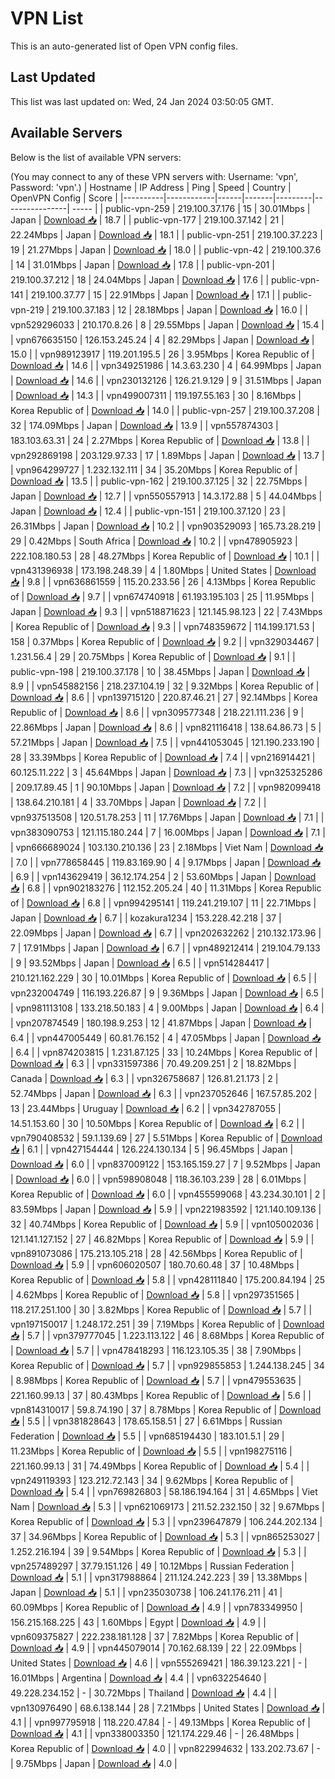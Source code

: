 # VPN List

This is an auto-generated list of Open VPN config files.

## Last Updated

This list was last updated on: Wed, 24 Jan 2024 03:50:05 GMT.

## Available Servers

Below is the list of available VPN servers:

(You may connect to any of these VPN servers with: Username: 'vpn', Password: 'vpn'.)
| Hostname | IP Address | Ping | Speed | Country | OpenVPN Config | Score |
|----------|------------|------|-------|---------|----------------| ----- |
| public-vpn-259 | 219.100.37.176 | 15 | 30.01Mbps | Japan | [Download 📥](./configs/server_0_JP.ovpn) | 18.7 |
| public-vpn-177 | 219.100.37.142 | 21 | 22.24Mbps | Japan | [Download 📥](./configs/server_1_JP.ovpn) | 18.1 |
| public-vpn-251 | 219.100.37.223 | 19 | 21.27Mbps | Japan | [Download 📥](./configs/server_2_JP.ovpn) | 18.0 |
| public-vpn-42 | 219.100.37.6 | 14 | 31.01Mbps | Japan | [Download 📥](./configs/server_3_JP.ovpn) | 17.8 |
| public-vpn-201 | 219.100.37.212 | 18 | 24.04Mbps | Japan | [Download 📥](./configs/server_4_JP.ovpn) | 17.6 |
| public-vpn-141 | 219.100.37.77 | 15 | 22.91Mbps | Japan | [Download 📥](./configs/server_5_JP.ovpn) | 17.1 |
| public-vpn-219 | 219.100.37.183 | 12 | 28.18Mbps | Japan | [Download 📥](./configs/server_6_JP.ovpn) | 16.0 |
| vpn529296033 | 210.170.8.26 | 8 | 29.55Mbps | Japan | [Download 📥](./configs/server_7_JP.ovpn) | 15.4 |
| vpn676635150 | 126.153.245.24 | 4 | 82.29Mbps | Japan | [Download 📥](./configs/server_8_JP.ovpn) | 15.0 |
| vpn989123917 | 119.201.195.5 | 26 | 3.95Mbps | Korea Republic of | [Download 📥](./configs/server_9_KR.ovpn) | 14.6 |
| vpn349251986 | 14.3.63.230 | 4 | 64.99Mbps | Japan | [Download 📥](./configs/server_10_JP.ovpn) | 14.6 |
| vpn230132126 | 126.21.9.129 | 9 | 31.51Mbps | Japan | [Download 📥](./configs/server_11_JP.ovpn) | 14.3 |
| vpn499007311 | 119.197.55.163 | 30 | 8.16Mbps | Korea Republic of | [Download 📥](./configs/server_12_KR.ovpn) | 14.0 |
| public-vpn-257 | 219.100.37.208 | 32 | 174.09Mbps | Japan | [Download 📥](./configs/server_13_JP.ovpn) | 13.9 |
| vpn557874303 | 183.103.63.31 | 24 | 2.27Mbps | Korea Republic of | [Download 📥](./configs/server_14_KR.ovpn) | 13.8 |
| vpn292869198 | 203.129.97.33 | 17 | 1.89Mbps | Japan | [Download 📥](./configs/server_15_JP.ovpn) | 13.7 |
| vpn964299727 | 1.232.132.111 | 34 | 35.20Mbps | Korea Republic of | [Download 📥](./configs/server_16_KR.ovpn) | 13.5 |
| public-vpn-162 | 219.100.37.125 | 32 | 22.75Mbps | Japan | [Download 📥](./configs/server_17_JP.ovpn) | 12.7 |
| vpn550557913 | 14.3.172.88 | 5 | 44.04Mbps | Japan | [Download 📥](./configs/server_18_JP.ovpn) | 12.4 |
| public-vpn-151 | 219.100.37.120 | 23 | 26.31Mbps | Japan | [Download 📥](./configs/server_19_JP.ovpn) | 10.2 |
| vpn903529093 | 165.73.28.219 | 29 | 0.42Mbps | South Africa | [Download 📥](./configs/server_20_ZA.ovpn) | 10.2 |
| vpn478905923 | 222.108.180.53 | 28 | 48.27Mbps | Korea Republic of | [Download 📥](./configs/server_21_KR.ovpn) | 10.1 |
| vpn431396938 | 173.198.248.39 | 4 | 1.80Mbps | United States | [Download 📥](./configs/server_22_US.ovpn) | 9.8 |
| vpn636861559 | 115.20.233.56 | 26 | 4.13Mbps | Korea Republic of | [Download 📥](./configs/server_23_KR.ovpn) | 9.7 |
| vpn674740918 | 61.193.195.103 | 25 | 11.95Mbps | Japan | [Download 📥](./configs/server_24_JP.ovpn) | 9.3 |
| vpn518871623 | 121.145.98.123 | 22 | 7.43Mbps | Korea Republic of | [Download 📥](./configs/server_25_KR.ovpn) | 9.3 |
| vpn748359672 | 114.199.171.53 | 158 | 0.37Mbps | Korea Republic of | [Download 📥](./configs/server_26_KR.ovpn) | 9.2 |
| vpn329034467 | 1.231.56.4 | 29 | 20.75Mbps | Korea Republic of | [Download 📥](./configs/server_27_KR.ovpn) | 9.1 |
| public-vpn-198 | 219.100.37.178 | 10 | 38.45Mbps | Japan | [Download 📥](./configs/server_28_JP.ovpn) | 8.9 |
| vpn545882156 | 218.237.104.19 | 32 | 9.32Mbps | Korea Republic of | [Download 📥](./configs/server_29_KR.ovpn) | 8.6 |
| vpn139715120 | 220.87.46.21 | 27 | 92.14Mbps | Korea Republic of | [Download 📥](./configs/server_30_KR.ovpn) | 8.6 |
| vpn309577348 | 218.221.111.236 | 9 | 22.86Mbps | Japan | [Download 📥](./configs/server_31_JP.ovpn) | 8.6 |
| vpn821116418 | 138.64.86.73 | 5 | 57.21Mbps | Japan | [Download 📥](./configs/server_32_JP.ovpn) | 7.5 |
| vpn441053045 | 121.190.233.190 | 28 | 33.39Mbps | Korea Republic of | [Download 📥](./configs/server_33_KR.ovpn) | 7.4 |
| vpn216914421 | 60.125.11.222 | 3 | 45.64Mbps | Japan | [Download 📥](./configs/server_34_JP.ovpn) | 7.3 |
| vpn325325286 | 209.17.89.45 | 1 | 90.10Mbps | Japan | [Download 📥](./configs/server_35_JP.ovpn) | 7.2 |
| vpn982099418 | 138.64.210.181 | 4 | 33.70Mbps | Japan | [Download 📥](./configs/server_36_JP.ovpn) | 7.2 |
| vpn937513508 | 120.51.78.253 | 11 | 17.76Mbps | Japan | [Download 📥](./configs/server_37_JP.ovpn) | 7.1 |
| vpn383090753 | 121.115.180.244 | 7 | 16.00Mbps | Japan | [Download 📥](./configs/server_38_JP.ovpn) | 7.1 |
| vpn666689024 | 103.130.210.136 | 23 | 2.18Mbps | Viet Nam | [Download 📥](./configs/server_39_VN.ovpn) | 7.0 |
| vpn778658445 | 119.83.169.90 | 4 | 9.17Mbps | Japan | [Download 📥](./configs/server_40_JP.ovpn) | 6.9 |
| vpn143629419 | 36.12.174.254 | 2 | 53.60Mbps | Japan | [Download 📥](./configs/server_41_JP.ovpn) | 6.8 |
| vpn902183276 | 112.152.205.24 | 40 | 11.31Mbps | Korea Republic of | [Download 📥](./configs/server_42_KR.ovpn) | 6.8 |
| vpn994295141 | 119.241.219.107 | 11 | 22.71Mbps | Japan | [Download 📥](./configs/server_43_JP.ovpn) | 6.7 |
| kozakura1234 | 153.228.42.218 | 37 | 22.09Mbps | Japan | [Download 📥](./configs/server_44_JP.ovpn) | 6.7 |
| vpn202632262 | 210.132.173.96 | 7 | 17.91Mbps | Japan | [Download 📥](./configs/server_45_JP.ovpn) | 6.7 |
| vpn489212414 | 219.104.79.133 | 9 | 93.52Mbps | Japan | [Download 📥](./configs/server_46_JP.ovpn) | 6.5 |
| vpn514284417 | 210.121.162.229 | 30 | 10.01Mbps | Korea Republic of | [Download 📥](./configs/server_47_KR.ovpn) | 6.5 |
| vpn232004749 | 116.193.226.87 | 9 | 9.36Mbps | Japan | [Download 📥](./configs/server_48_JP.ovpn) | 6.5 |
| vpn981113108 | 133.218.50.183 | 4 | 9.00Mbps | Japan | [Download 📥](./configs/server_49_JP.ovpn) | 6.4 |
| vpn207874549 | 180.198.9.253 | 12 | 41.87Mbps | Japan | [Download 📥](./configs/server_50_JP.ovpn) | 6.4 |
| vpn447005449 | 60.81.76.152 | 4 | 47.05Mbps | Japan | [Download 📥](./configs/server_51_JP.ovpn) | 6.4 |
| vpn874203815 | 1.231.87.125 | 33 | 10.24Mbps | Korea Republic of | [Download 📥](./configs/server_52_KR.ovpn) | 6.3 |
| vpn331597386 | 70.49.209.251 | 2 | 18.82Mbps | Canada | [Download 📥](./configs/server_53_CA.ovpn) | 6.3 |
| vpn326758687 | 126.81.21.173 | 2 | 52.74Mbps | Japan | [Download 📥](./configs/server_54_JP.ovpn) | 6.3 |
| vpn237052646 | 167.57.85.202 | 13 | 23.44Mbps | Uruguay | [Download 📥](./configs/server_55_UY.ovpn) | 6.2 |
| vpn342787055 | 14.51.153.60 | 30 | 10.50Mbps | Korea Republic of | [Download 📥](./configs/server_56_KR.ovpn) | 6.2 |
| vpn790408532 | 59.1.139.69 | 27 | 5.51Mbps | Korea Republic of | [Download 📥](./configs/server_57_KR.ovpn) | 6.1 |
| vpn427154444 | 126.224.130.134 | 5 | 96.45Mbps | Japan | [Download 📥](./configs/server_58_JP.ovpn) | 6.0 |
| vpn837009122 | 153.165.159.27 | 7 | 9.52Mbps | Japan | [Download 📥](./configs/server_59_JP.ovpn) | 6.0 |
| vpn598908048 | 118.36.103.239 | 28 | 6.01Mbps | Korea Republic of | [Download 📥](./configs/server_60_KR.ovpn) | 6.0 |
| vpn455599068 | 43.234.30.101 | 2 | 83.59Mbps | Japan | [Download 📥](./configs/server_61_JP.ovpn) | 5.9 |
| vpn221983592 | 121.140.109.136 | 32 | 40.74Mbps | Korea Republic of | [Download 📥](./configs/server_62_KR.ovpn) | 5.9 |
| vpn105002036 | 121.141.127.152 | 27 | 46.82Mbps | Korea Republic of | [Download 📥](./configs/server_63_KR.ovpn) | 5.9 |
| vpn891073086 | 175.213.105.218 | 28 | 42.56Mbps | Korea Republic of | [Download 📥](./configs/server_64_KR.ovpn) | 5.9 |
| vpn606020507 | 180.70.60.48 | 37 | 10.48Mbps | Korea Republic of | [Download 📥](./configs/server_65_KR.ovpn) | 5.8 |
| vpn428111840 | 175.200.84.194 | 25 | 4.62Mbps | Korea Republic of | [Download 📥](./configs/server_66_KR.ovpn) | 5.8 |
| vpn297351565 | 118.217.251.100 | 30 | 3.82Mbps | Korea Republic of | [Download 📥](./configs/server_67_KR.ovpn) | 5.7 |
| vpn197150017 | 1.248.172.251 | 39 | 7.19Mbps | Korea Republic of | [Download 📥](./configs/server_68_KR.ovpn) | 5.7 |
| vpn379777045 | 1.223.113.122 | 46 | 8.68Mbps | Korea Republic of | [Download 📥](./configs/server_69_KR.ovpn) | 5.7 |
| vpn478418293 | 116.123.105.35 | 38 | 7.90Mbps | Korea Republic of | [Download 📥](./configs/server_70_KR.ovpn) | 5.7 |
| vpn929855853 | 1.244.138.245 | 34 | 8.98Mbps | Korea Republic of | [Download 📥](./configs/server_71_KR.ovpn) | 5.7 |
| vpn479553635 | 221.160.99.13 | 37 | 80.43Mbps | Korea Republic of | [Download 📥](./configs/server_72_KR.ovpn) | 5.6 |
| vpn814310017 | 59.8.74.190 | 37 | 8.78Mbps | Korea Republic of | [Download 📥](./configs/server_73_KR.ovpn) | 5.5 |
| vpn381828643 | 178.65.158.51 | 27 | 6.61Mbps | Russian Federation | [Download 📥](./configs/server_74_RU.ovpn) | 5.5 |
| vpn685194430 | 183.101.5.1 | 29 | 11.23Mbps | Korea Republic of | [Download 📥](./configs/server_75_KR.ovpn) | 5.5 |
| vpn198275116 | 221.160.99.13 | 31 | 74.49Mbps | Korea Republic of | [Download 📥](./configs/server_76_KR.ovpn) | 5.4 |
| vpn249119393 | 123.212.72.143 | 34 | 9.62Mbps | Korea Republic of | [Download 📥](./configs/server_77_KR.ovpn) | 5.4 |
| vpn769826803 | 58.186.194.164 | 31 | 4.65Mbps | Viet Nam | [Download 📥](./configs/server_78_VN.ovpn) | 5.3 |
| vpn621069173 | 211.52.232.150 | 32 | 9.67Mbps | Korea Republic of | [Download 📥](./configs/server_79_KR.ovpn) | 5.3 |
| vpn239647879 | 106.244.202.134 | 37 | 34.96Mbps | Korea Republic of | [Download 📥](./configs/server_80_KR.ovpn) | 5.3 |
| vpn865253027 | 1.252.216.194 | 39 | 9.54Mbps | Korea Republic of | [Download 📥](./configs/server_81_KR.ovpn) | 5.3 |
| vpn257489297 | 37.79.151.126 | 49 | 10.12Mbps | Russian Federation | [Download 📥](./configs/server_82_RU.ovpn) | 5.1 |
| vpn317988864 | 211.124.242.223 | 39 | 13.38Mbps | Japan | [Download 📥](./configs/server_83_JP.ovpn) | 5.1 |
| vpn235030738 | 106.241.176.211 | 41 | 60.09Mbps | Korea Republic of | [Download 📥](./configs/server_84_KR.ovpn) | 4.9 |
| vpn783349950 | 156.215.168.225 | 43 | 1.60Mbps | Egypt | [Download 📥](./configs/server_85_EG.ovpn) | 4.9 |
| vpn609375827 | 222.238.181.128 | 37 | 7.82Mbps | Korea Republic of | [Download 📥](./configs/server_86_KR.ovpn) | 4.9 |
| vpn445079014 | 70.162.68.139 | 22 | 22.09Mbps | United States | [Download 📥](./configs/server_87_US.ovpn) | 4.6 |
| vpn555269421 | 186.39.123.221 | - | 16.01Mbps | Argentina | [Download 📥](./configs/server_88_AR.ovpn) | 4.4 |
| vpn632254640 | 49.228.234.152 | - | 30.72Mbps | Thailand | [Download 📥](./configs/server_89_TH.ovpn) | 4.4 |
| vpn130976490 | 68.6.138.144 | 28 | 7.21Mbps | United States | [Download 📥](./configs/server_90_US.ovpn) | 4.1 |
| vpn997795918 | 118.220.47.84 | - | 49.13Mbps | Korea Republic of | [Download 📥](./configs/server_91_KR.ovpn) | 4.1 |
| vpn338003350 | 121.174.229.46 | - | 26.48Mbps | Korea Republic of | [Download 📥](./configs/server_92_KR.ovpn) | 4.0 |
| vpn822994632 | 133.202.73.67 | - | 9.75Mbps | Japan | [Download 📥](./configs/server_93_JP.ovpn) | 4.0 |
